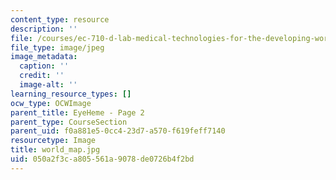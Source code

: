 ```yaml
---
content_type: resource
description: ''
file: /courses/ec-710-d-lab-medical-technologies-for-the-developing-world-spring-2010/050a2f3ca805561a9078de0726b4f2bd_world_map.jpg
file_type: image/jpeg
image_metadata:
  caption: ''
  credit: ''
  image-alt: ''
learning_resource_types: []
ocw_type: OCWImage
parent_title: EyeHeme - Page 2
parent_type: CourseSection
parent_uid: f0a881e5-0cc4-23d7-a570-f619feff7140
resourcetype: Image
title: world_map.jpg
uid: 050a2f3c-a805-561a-9078-de0726b4f2bd
---
```

